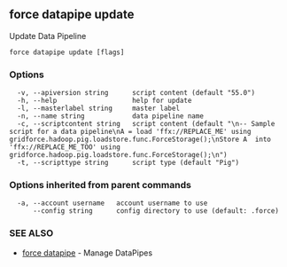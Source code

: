 ## force datapipe update

Update Data Pipeline

```
force datapipe update [flags]
```

### Options

```
  -v, --apiversion string      script content (default "55.0")
  -h, --help                   help for update
  -l, --masterlabel string     master label
  -n, --name string            data pipeline name
  -c, --scriptcontent string   script content (default "\n-- Sample script for a data pipeline\nA = load 'ffx://REPLACE_ME' using gridforce.hadoop.pig.loadstore.func.ForceStorage();\nStore A  into 'ffx://REPLACE_ME_TOO' using gridforce.hadoop.pig.loadstore.func.ForceStorage();\n")
  -t, --scripttype string      script type (default "Pig")
```

### Options inherited from parent commands

```
  -a, --account username   account username to use
      --config string      config directory to use (default: .force)
```

### SEE ALSO

* [force datapipe](force_datapipe.md)	 - Manage DataPipes

